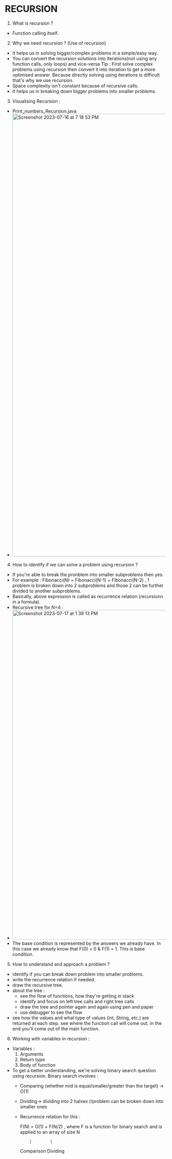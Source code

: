 # RECURSION

1. What is recursion ?
* Function calling itself.

2. Why we need recursion ? (Use of recursion)
* It helps us in solving bigger/complex problems in a simple/easy way.
* You can convert the recursion solutions into iterations(not using any function calls, only loops) and vice-versa
  Tip : First solve complex problems using recursion then convert it into iteration to get a more optimised answer. Because
  directly solving using iterations is difficult that's why we use recursion.
* Space complexity isn't constant because of recursive calls.
* It helps us in breaking down bigger problems into smaller problems.

3. Visualising Recursion :

* Print_numbers_Recursion.java
* <img width="1379" alt="Screenshot 2023-07-16 at 7 18 53 PM" src="https://github.com/ShrutiSharma-27/RECURSION/assets/53565103/b72ddb6b-514f-48a6-b733-257a86938175">

4. How to identify if we can solve a problem using recursion ?
* If you're able to break the pronblem into smaller subproblems then yes.
* For example : Fibonacci(N) = Fibonacci(N-1) + Fibonacci(N-2) , 1 problem is broken down into 2 subproblems and those 2 can be further divided to another subproblems.
* Basically, above expression is called as recurrence relation (recursionn in a formula).
* Recursive tree for N=4 :
* <img width="1027" alt="Screenshot 2023-07-17 at 1 39 13 PM" src="https://github.com/ShrutiSharma-27/RECURSION/assets/53565103/1008b319-80dc-4e5e-bfcb-18c66ecc0a61">
* The base condition is represented by the answers we already have. In this case we already know that F(0) = 0 & F(1) = 1. This is base condition.

5. How to understand and approach a problem ?
* identify if you can break down problem into smaller problems.
* write the recurrence relation if needed.
* draw the recursive tree.
* about the tree :
  * see the flow of functions, how they're getting in stack
  * identify and focus on left tree calls and right tree calls
  * draw the tree and pointer again and again using pen and paper
  * use debugger to see the flow
* see how the values and what type of values (int, String, etc.) are returned at each step. see where the function call will come out. in the end you'll come out of the main function.

6. Working with variables in recursion :
* Variables :
  1. Arguments
  2. Return type
  3. Body of function
* To get a better understanding, we're solving binary search question using recursion. Binary search involves :
  * Comparing (whether mid is equal/smaller/greater than the target) -> O(1) 
  * Dividing-> dividing into 2 halves //problem can be broken down into smaller ones
  * Recurrence relation for this :

    F(N) = O(1) + F(N/2) , where F is a function for binary search and is applied to an array of size N
    
            |        |

     Comparison      Dividing
